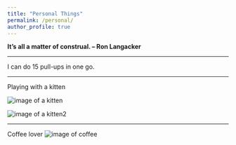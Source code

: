 ```yaml
---
title: "Personal Things"
permalink: /personal/
author_profile: true
---
```



**It’s all a matter of construal.        – Ron Langacker**  
- - -
I can do 15 pull-ups in one go.
- - -
Playing with a kitten

![image of a kitten](https://hongjie-fu.github.io/files/posts/kitten.jpg)

![image of a kitten2](https://hongjie-fu.github.io/files/posts/kitten2.jpeg)

- - -
Coffee lover
![image of coffee](https://hongjie-fu.github.io/files/posts/tims.jpg)
